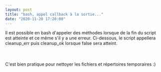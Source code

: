 ```yaml
---
layout: post
title: "bash, appel callback à la sortie..."
date: "2020-11-20 17:20:00"
---
```

Il est possible en bash d'appeler des méthodes lorsque de la fin du script est atteinte et ce même s'il y a une erreur. Ci-dessous, le script appellera cleanup_err puis cleanup_ok lorsque false sera atteint.  <br/><br/> <script src="https://pastebin.com/embed_js/ZmmmJC8S"></script><br/><br/> C'est bien pratique pour nettoyer les fichiers et répertoires temporaires :)  <div style="overflow:hidden; height:0;">trap</div>
